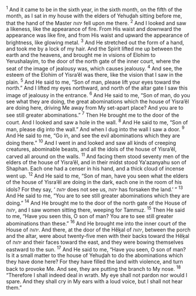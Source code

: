 <sup>1</sup> And it came to be in the sixth year, in the sixth month, on the fifth of the month, as I sat in my house with the elders of Yehuḏah sitting before me, that the hand of the Master יהוה fell upon me there.
<sup>2</sup> And I looked and saw a likeness, like the appearance of fire. From His waist and downward the appearance was like fire, and from His waist and upward the appearance of brightness, like glowing metal.
<sup>3</sup> And He stretched out the form of a hand, and took me by a lock of my hair. And the Spirit lifted me up between the earth and the heavens, and brought me in visions of Elohim to Yerushalayim, to the door of the north gate of the inner court, where the seat of the image of jealousy was, which causes jealousy.
<sup>4</sup> And see, the esteem of the Elohim of Yisra’ĕl was there, like the vision that I saw in the plain.
<sup>5</sup> And He said to me, “Son of man, please lift your eyes toward the north.” And I lifted my eyes northward, and north of the altar gate I saw this image of jealousy in the entrance.
<sup>6</sup> And He said to me, “Son of man, do you see what they are doing, the great abominations which the house of Yisra’ĕl are doing here, driving Me away from My set-apart place? And you are to see still greater abominations.”
<sup>7</sup> Then He brought me to the door of the court. And I looked and saw a hole in the wall.
<sup>8</sup> And He said to me, “Son of man, please dig into the wall.” And when I dug into the wall I saw a door.
<sup>9</sup> And He said to me, “Go in, and see the evil abominations which they are doing there.”
<sup>10</sup> And I went in and looked and saw all kinds of creeping creatures, abominable beasts, and all the idols of the house of Yisra’ĕl, carved all around on the walls.
<sup>11</sup> And facing them stood seventy men of the elders of the house of Yisra’ĕl, and in their midst stood Ya‛azanyahu son of Shaphan. Each one had a censer in his hand, and a thick cloud of incense went up.
<sup>12</sup> And He said to me, “Son of man, have you seen what the elders of the house of Yisra’ĕl are doing in the dark, each one in the room of his idols? For they say, ‘ יהוה does not see us, יהוה has forsaken the land.’ ”
<sup>13</sup> And He said to me, “You are to see still greater abominations which they are doing.”
<sup>14</sup> And He brought me to the door of the north gate of the House of יהוה, and I saw women sitting there, weeping for Tammuz.
<sup>15</sup> Then He said to me, “Have you seen this, O son of man? You are to see still greater abominations than these.”
<sup>16</sup> And He brought me into the inner court of the House of יהוה. And there, at the door of the Hĕḵal of יהוה, between the porch and the altar, were about twenty-five men with their backs toward the Hĕḵal of יהוה and their faces toward the east, and they were bowing themselves eastward to the sun.
<sup>17</sup> And He said to me, “Have you seen, O son of man? Is it a small matter to the house of Yehuḏah to do the abominations which they have done here? For they have filled the land with violence, and turn back to provoke Me. And see, they are putting the branch to My nose.
<sup>18</sup> “Therefore I shall indeed deal in wrath. My eye shall not pardon nor would I spare. And they shall cry in My ears with a loud voice, but I shall not hear them.”
